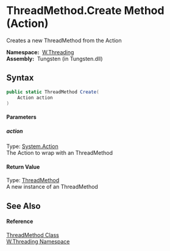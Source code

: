 ThreadMethod.Create Method (Action)
===================================
   Creates a new ThreadMethod from the Action

  **Namespace:**  [W.Threading][1]  
  **Assembly:**  Tungsten (in Tungsten.dll)

Syntax
------

```csharp
public static ThreadMethod Create(
	Action action
)
```

#### Parameters

##### *action*
Type: [System.Action][2]  
The Action to wrap with an ThreadMethod

#### Return Value
Type: [ThreadMethod][3]  
A new instance of an ThreadMethod

See Also
--------

#### Reference
[ThreadMethod Class][3]  
[W.Threading Namespace][1]  

[1]: ../README.md
[2]: http://msdn.microsoft.com/en-us/library/bb534741
[3]: README.md